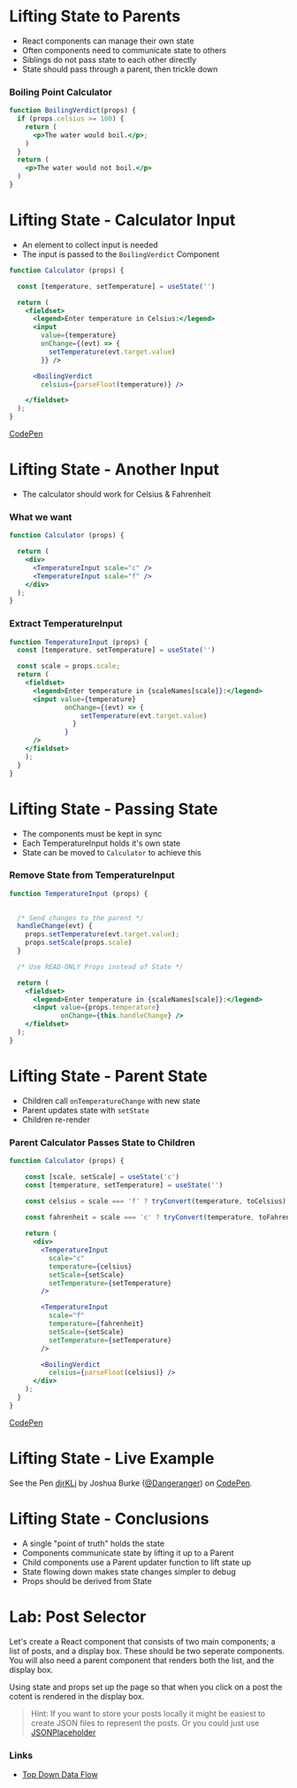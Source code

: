 # Lifting State to Parents

* React components can manage their own state
* Often components need to communicate state to others
* Siblings do not pass state to each other directly
* State should pass through a parent, then trickle down

### Boiling Point Calculator

```jsx
function BoilingVerdict(props) {
  if (props.celsius >= 100) {
    return (
      <p>The water would boil.</p>;
    )
  }
  return (
    <p>The water would not boil.</p>
  )
}
```

# Lifting State - Calculator Input

* An element to collect input is needed
* The input is passed to the `BoilingVerdict` Component

```jsx
function Calculator (props) {

  const [temperature, setTemperature] = useState('')

  return (
    <fieldset>
      <legend>Enter temperature in Celsius:</legend>
      <input
        value={temperature}
        onChange={(evt) => {
          setTemperature(evt.target.value)
        }} />

      <BoilingVerdict
        celsius={parseFloat(temperature)} />

    </fieldset>
  );
}
```

[CodePen](https://codepen.io/Dangeranger/pen/jpJKGN?editors=0010)

# Lifting State - Another Input

* The calculator should work for Celsius & Fahrenheit

### What we want

```jsx
function Calculator (props) {

  return (
    <div>
      <TemperatureInput scale="c" />
      <TemperatureInput scale="f" />
    </div>
  );
}
```

### Extract TemperatureInput

```jsx
function TemperatureInput (props) {
  const [temperature, setTemperature] = useState('')

  const scale = props.scale;
  return (
    <fieldset>
      <legend>Enter temperature in {scaleNames[scale]}:</legend>
      <input value={temperature}
              onChange={(evt) => {
                  setTemperature(evt.target.value)
                }
              }
      />
    </fieldset>
    );
  }
}
```

# Lifting State - Passing State

* The components must be kept in sync
* Each TemperatureInput holds it's own state
* State can be moved to `Calculator` to achieve this

### Remove State from TemperatureInput

```jsx
function TemperatureInput (props) {
  

  /* Send changes to the parent */
  handleChange(evt) {
    props.setTemperature(evt.target.value);
    props.setScale(props.scale)
  }

  /* Use READ-ONLY Props instead of State */

  return (
    <fieldset>
      <legend>Enter temperature in {scaleNames[scale]}:</legend>
      <input value={props.temperature}
             onChange={this.handleChange} />
    </fieldset>
  );
}
```

# Lifting State - Parent State

* Children call `onTemperatureChange` with new state
* Parent updates state with `setState`
* Children re-render

### Parent Calculator Passes State to Children

```jsx
function Calculator (props) {

    const [scale, setScale] = useState('c')
    const [temperature, setTemperature] = useState('')

    const celsius = scale === 'f' ? tryConvert(temperature, toCelsius) : temperature;
    
    const fahrenheit = scale === 'c' ? tryConvert(temperature, toFahrenheit) : temperature;

    return (
      <div>
        <TemperatureInput
          scale="c"
          temperature={celsius}
          setScale={setScale}
          setTemperature={setTemperature}
        />

        <TemperatureInput
          scale="f"
          temperature={fahrenheit}
          setScale={setScale}
          setTemperature={setTemperature}
        />

        <BoilingVerdict
          celsius={parseFloat(celsius)} />
      </div>
    );
  }
}
```

[CodePen](https://codepen.io/Dangeranger/pen/djrKLj?editors=0010)

# Lifting State - Live Example

<p data-height="265" data-theme-id="light" data-slug-hash="djrKLj" data-default-tab="js,result" data-user="Dangeranger" data-pen-title="djrKLj" class="codepen">See the Pen <a href="https://codepen.io/Dangeranger/pen/djrKLj/">djrKLj</a> by Joshua Burke (<a href="https://codepen.io/Dangeranger">@Dangeranger</a>) on <a href="https://codepen.io">CodePen</a>.</p>
<script async src="https://static.codepen.io/assets/embed/ei.js"></script>

# Lifting State - Conclusions

* A single "point of truth" holds the state
* Components communicate state by lifting it up to a Parent
* Child components use a Parent updater function to lift state up
* State flowing down makes state changes simpler to debug
* Props should be derived from State

# Lab: Post Selector

Let's create a React component that consists of two main components; a list of posts, and a display box. These should be two seperate components. You will also need a parent component that renders both the list, and the display box.

Using state and props set up the page so that when you click on a post the cotent is rendered in the display box.

> Hint: If you want to store your posts locally it might be easiest to create JSON files to represent the posts. Or you could just use [JSONPlaceholder](https://jsonplaceholder.typicode.com/)

### Links

- [Top Down Data Flow](https://reactjs.org/docs/state-and-lifecycle.html#the-data-flows-down)

